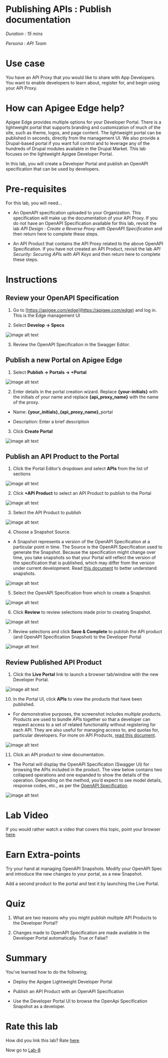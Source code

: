 # Publishing APIs : Publish documentation

*Duration : 15 mins*

*Persona : API Team*

# Use case

You have an API Proxy that you would like to share with App Developers.  You want to enable developers to learn about, register for, and begin using your API Proxy.

# How can Apigee Edge help?

Apigee Edge provides multiple options for your Developer Portal.  There is a lightweight portal that supports branding and customization of much of the site, such as theme, logos, and page content.  The lightweight portal can be published in seconds, directly from the management UI.  We also provide a Drupal-based portal if you want full control and to leverage any of the hundreds of Drupal modules available in the Drupal Market.  This lab focuses on the lightweight Apigee Developer Portal.

In this lab, you will create a Developer Portal and publish an OpenAPI specification that can be used by developers.

# Pre-requisites

For this lab, you will need…

* An OpenAPI specification uploaded to your Organization.  This specification will make up the documentation of your API Proxy.  If you do not have an OpenAPI Specification available for this lab, revisit the lab *API Design : Create a Reverse Proxy with OpenAPI Specification* and then return here to complete these steps.

* An API Product that contains the API Proxy related to the above OpenAPI Specification.  If you have not created an API Product, revisit the lab *API Security: Securing APIs with API Keys* and then return here to complete these steps.

# Instructions

## Review your OpenAPI Specification

1. Go to [https://apigee.com/edge](https://apigee.com/edge) and log in. This is the Edge management UI

2. Select **Develop → Specs**

![image alt text](./media/image_0.png)

3. Review the OpenAPI Specification in the Swagger Editor.

## Publish a new Portal on Apigee Edge

1. Select **Publish → Portals → +Portal**

![image alt text](./media/image_1.png)

2. Enter details in the portal creation wizard. Replace **{your-initials}** with the initials of your name and replace **{api_proxy_name}** with the name of the proxy.

  * Name: **{your_initials}**_**{api_proxy_name}**_portal

  * Description: Enter a brief description

3. Click **Create Portal**

![image alt text](./media/image_2.png)

## Publish an API Product to the Portal

1. Click the Portal Editor’s dropdown and select **APIs** from the list of sections

![image alt text](./media/image_3.png)

2. Click **+API Product** to select an API Product to publish to the Portal

![image alt text](./media/image_4.png)

3. Select the API Product to publish

![image alt text](./media/image_5.png)

4. Choose a Snapshot Source.  

  * A Snapshot represents a version of the OpenAPI Specification at a particular point in time.  The Source is the OpenAPI Specification used to generate the Snapshot.  Because the specification might change over time, you take snapshots so that your Portal will reflect the version of the specification that is published, which may differ from the version under current development.  Read [this document](https://docs-new.apigee.com/publish-apis#snapshot-overview) to better understand snapshots.

![image alt text](./media/image_6.png)

5. Select the OpenAPI Specification from which to create a Snapshot.

![image alt text](./media/image_7.png)

6. Click **Review** to review selections made prior to creating Snapshot.

![image alt text](./media/image_8.png)

7. Review selections and click **Save & Complete** to publish the API product (and OpenAPI Specification Snapshot) to the Developer Portal

![image alt text](./media/image_9.png)

## Review Published API Product

1. Click the **Live Portal** link to launch a browser tab/window with the new Developer Portal.

![image alt text](./media/image_10.png)

10. In the Portal UI, click **APIs** to view the products that have been published. 

  * For demonstrative purposes, the screenshot includes multiple products. Products are used to bundle APIs together so that a developer can request access to a set of related functionality without registering for each API.  They are also useful for managing access to, and quotas for, particular developers.  For more on API Products, [read this document](http://docs.apigee.com/developer-services/content/what-api-product).

![image alt text](./media/image_11.png)

11. Click an API product to view documentation.

  * The Portal will display the OpenAPI Specification (Swagger UI) for browsing the APIs included in the product.  The view below contains two collapsed operations and one expanded to show the details of the operation.  Depending on the method, you’d expect to see model details, response codes, etc., as per the [OpenAPI Specification](https://github.com/OAI/OpenAPI-Specification/blob/master/versions/2.0.md).

![image alt text](./media/image_12.png)

# Lab Video

If you would rather watch a video that covers this topic, point your browser [here](https://www.youtube.com/watch?v=_gDpzDJPNQg).

# Earn Extra-points

Try your hand at managing OpenAPI Snapshots.  Modify your OpenAPI Spec and introduce the new changes to your portal, as a new Snapshot.

Add a second product to the portal and test it by launching the Live Portal.

# Quiz

1. What are two reasons why you might publish multiple API Products to the Developer Portal?

2. Changes made to OpenAPI Specification are made available in the Developer Portal automatically.  True or False?

# Summary

You’ve learned how to do the following;

* Deploy the Apigee Lightweight Developer Portal

* Publish an API Product with an OpenAPI Specification

* Use the Developer Portal UI to browse the OpenApi Specification Snapshot as a developer.

# Rate this lab

How did you link this lab? Rate [here](https://goo.gl/forms/j33WG2U0NFf02QHi1).

Now go to [Lab-8](https://github.com/rmistry75/APIJamLA/tree/master/Lab%208%20Consume%20APIs)

